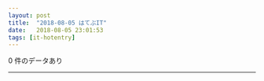 ```yaml
---
layout: post
title:  "2018-08-05 はてぶIT"
date:   2018-08-05 23:01:53
tags: [it-hotentry]
---
```

0 件のデータあり

<hr>

